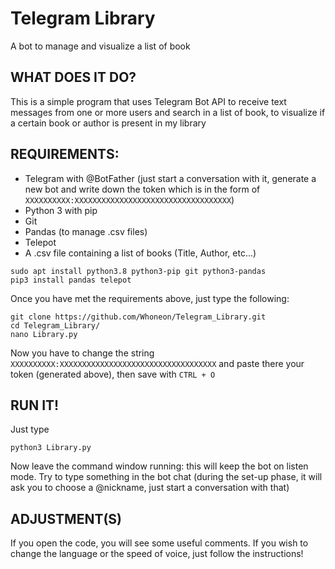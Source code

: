 # Telegram Library
A bot to manage and visualize a list of book

## WHAT DOES IT DO?
This is a simple program that uses Telegram Bot API to receive text messages from one or more users and search in a list of book, to visualize if a certain book or author is present in my library

## REQUIREMENTS:
- Telegram with @BotFather (just start a conversation with it, generate a new bot and write down the token which is in the form of `XXXXXXXXXX:XXXXXXXXXXXXXXXXXXXXXXXXXXXXXXXXXXX`)
- Python 3 with pip
- Git
- Pandas (to manage .csv files)
- Telepot
- A .csv file containing a list of books (Title, Author, etc...)
```
sudo apt install python3.8 python3-pip git python3-pandas
pip3 install pandas telepot
```

Once you have met the requirements above, just type the following:
```
git clone https://github.com/Whoneon/Telegram_Library.git
cd Telegram_Library/
nano Library.py
```
Now you have to change the string `XXXXXXXXXX:XXXXXXXXXXXXXXXXXXXXXXXXXXXXXXXXXXX` and paste there your token (generated above), then save with `CTRL + O`
## RUN IT!
Just type
```
python3 Library.py
```
Now leave the command window running: this will keep the bot on listen mode. Try to type something in the bot chat (during the set-up phase, it will ask you to choose a @nickname, just start a conversation with that)

## ADJUSTMENT(S)
If you open the code, you will see some useful comments. If you wish to change the language or the speed of voice, just follow the instructions!
